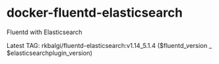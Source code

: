 # docker-fluentd-elasticsearch
Fluentd with Elasticsearch


Latest TAG: rkbalgi/fluentd-elasticsearch:v1.14_5.1.4 ($fluentd_version _ $elasticsearchplugin_version)
